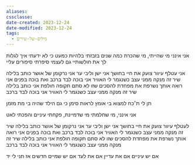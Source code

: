 ```yaml
---
aliases: 
cssclasse: 
date-created: 2023-12-24
date-modified: 2023-12-24
tags:
  - מילים-של-שירים
---
```

אני אינני מי שהייתי, מי שהכרת
כמה שנים בזבזתי בלהיות כמעט
כי לא ידעתי איך לגלות לך את חולשותיי
גם לעצמי סיפרתי סיפורים עליי

אני עטלף עיוור
צועק את חיי בחושך
אני ישן וליבי ער
אני נרקומן של אושר
כותב בלילה שיר
זה מנקה ממני עצב
כשנגמר לי האוויר
אני בוכה לבד ברכב
ואת בוכה בפנים
אני רואה אותך נשרפת
את מפחדת להסכים
שזו לא סתם תקופה חולפת
אני כותב בלילה שיר
זה מנקה ממני עצב
כשנגמר לי האוויר
אני בוכה לבד ברכב

תן לי ת׳כח
למצוא בי אומץ
לראות סימן
כי גם הילד שהיה בי
מת מזמן

אני אינני, מי שחלמתי
מי שדמיינת, פקחתי עיניים
והפכתי לאט

לעטלף עיוור
צועק את חיי בחושך
אני ישן וליבי ער
אני נרקומן של אושר
כותב בלילה שיר
זה מנקה ממני עצב
כשנגמר לי האוויר
אני בוכה לבד ברכב
ואת בוכה בפנים
אני רואה אותך נשרפת
את מפחדת להסכים
שזו לא סתם תקופה חולפת
אני כותב בלילה שיר
זה מנקה ממני עצב
כשנגמר לי האוויר
אני בוכה לבד ברכב

אם יש עיניים
אם את עדיין
אם את לעד
אם יש שמיים חדשים אז תני לי יד
